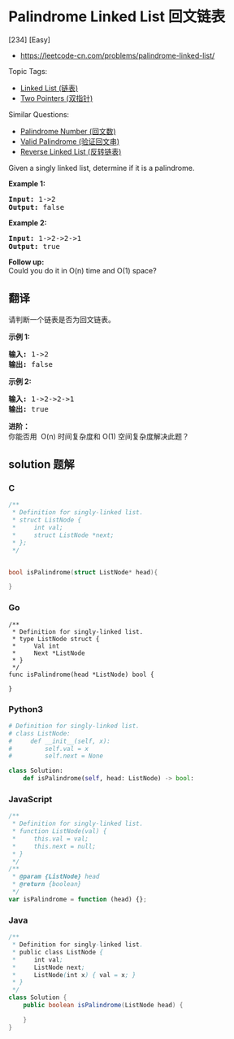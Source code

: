 # Palindrome Linked List 回文链表

[234] [Easy]

- https://leetcode-cn.com/problems/palindrome-linked-list/

Topic Tags:

- [Linked List (链表)](https://leetcode-cn.com/tag/linked-list/)
- [Two Pointers (双指针)](https://leetcode-cn.com/tag/two-pointers/)

Similar Questions:

- [Palindrome Number (回文数)](https://leetcode-cn.com/problems/palindrome-number/)
- [Valid Palindrome (验证回文串)](https://leetcode-cn.com/problems/valid-palindrome/)
- [Reverse Linked List (反转链表)](https://leetcode-cn.com/problems/reverse-linked-list/)

Given a singly linked list, determine if it is a palindrome.

**Example 1:**

<pre><strong>Input:</strong> 1-&gt;2
<strong>Output:</strong> false</pre>

**Example 2:**

<pre><strong>Input:</strong> 1-&gt;2-&gt;2-&gt;1
<strong>Output:</strong> true</pre>

**Follow up:**  
Could you do it in O(n) time and O(1) space?

## 翻译

请判断一个链表是否为回文链表。

**示例 1:**

<pre><strong>输入:</strong> 1-&gt;2
<strong>输出:</strong> false</pre>

**示例 2:**

<pre><strong>输入:</strong> 1-&gt;2-&gt;2-&gt;1
<strong>输出:</strong> true
</pre>

**进阶：**  
你能否用  O(n) 时间复杂度和 O(1) 空间复杂度解决此题？

## solution 题解

### C

```c
/**
 * Definition for singly-linked list.
 * struct ListNode {
 *     int val;
 *     struct ListNode *next;
 * };
 */


bool isPalindrome(struct ListNode* head){

}


```

### Go

```golang
/**
 * Definition for singly-linked list.
 * type ListNode struct {
 *     Val int
 *     Next *ListNode
 * }
 */
func isPalindrome(head *ListNode) bool {

}
```

### Python3

```python
# Definition for singly-linked list.
# class ListNode:
#     def __init__(self, x):
#         self.val = x
#         self.next = None

class Solution:
    def isPalindrome(self, head: ListNode) -> bool:
```

### JavaScript

```javascript
/**
 * Definition for singly-linked list.
 * function ListNode(val) {
 *     this.val = val;
 *     this.next = null;
 * }
 */
/**
 * @param {ListNode} head
 * @return {boolean}
 */
var isPalindrome = function (head) {};
```

### Java

```java
/**
 * Definition for singly-linked list.
 * public class ListNode {
 *     int val;
 *     ListNode next;
 *     ListNode(int x) { val = x; }
 * }
 */
class Solution {
    public boolean isPalindrome(ListNode head) {

    }
}
```
